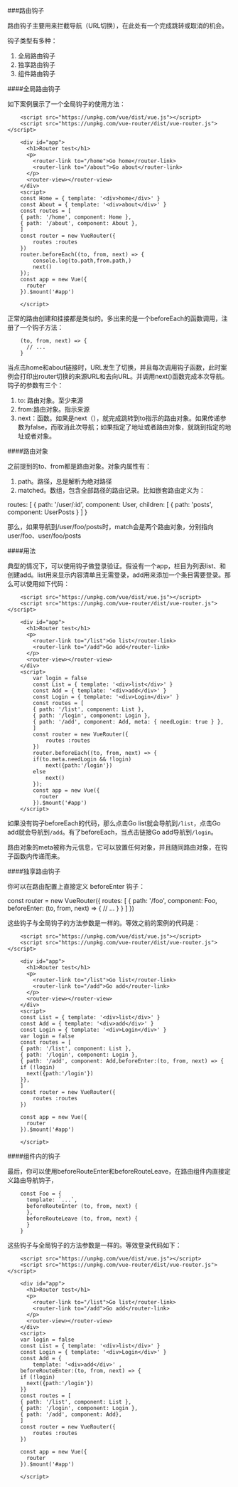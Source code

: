 
###路由钩子

路由钩子主要用来拦截导航（URL切换），在此处有一个完成跳转或取消的机会。

钩子类型有多种：

1. 全局路由钩子
2. 独享路由钩子
3. 组件路由钩子

####全局路由钩子

如下案例展示了一个全局钩子的使用方法：

		<script src="https://unpkg.com/vue/dist/vue.js"></script>
		<script src="https://unpkg.com/vue-router/dist/vue-router.js"></script>

		<div id="app">
		  <h1>Router test</h1>
		  <p>
		    <router-link to="/home">Go home</router-link>
		    <router-link to="/about">Go about</router-link>
		  </p>
		  <router-view></router-view>
		</div>
		<script>
		const Home = { template: '<div>home</div>' }
		const About = { template: '<div>about</div>' }
		const routes = [
		{ path: '/home', component: Home },
		{ path: '/about', component: About },
		]
		const router = new VueRouter({
			routes :routes
		})
		router.beforeEach((to, from, next) => {
		    console.log(to.path,from.path,)
		    next()
		});
		const app = new Vue({
		  router
		}).$mount('#app')

		</script>

正常的路由创建和挂接都是类似的。多出来的是一个beforeEach的函数调用，注册了一个钩子方法：

		(to, from, next) => {
		  // ...
		}
当点击home和about链接时，URL发生了切换，并且每次调用钩子函数，此时案例会打印出router切换的来源URL和去向URL。并调用next()函数完成本次导航。钩子的参数有三个：

1. to: 路由对象。至少来源
2. from:路由对象。指示来源
3. next：函数。如果是next（），就完成跳转到to指示的路由对象。如果传递参数为false，而取消此次导航；如果指定了地址或者路由对象，就跳到指定的地址或者对象。

####路由对象

之前提到的to、from都是路由对象。对象内属性有：
1. path。路径，总是解析为绝对路径
2. matched。数组，包含全部路径的路由记录。比如嵌套路由定义为：

 routes: [
    { 
      path: '/user/:id', component: User,
      children: [
        { path: 'posts', component: UserPosts }
      ]
    }

那么，如果导航到/user/foo/posts时，match会是两个路由对象，分别指向user/foo、user/foo/posts

####用法

典型的情况下，可以使用钩子做登录验证。假设有一个app，栏目为列表list、和创建add。list用来显示内容清单且无需登录，add用来添加一个条目需要登录。那么可以使用如下代码：


		<script src="https://unpkg.com/vue/dist/vue.js"></script>
		<script src="https://unpkg.com/vue-router/dist/vue-router.js"></script>

		<div id="app">
		  <h1>Router test</h1>
		  <p>
		    <router-link to="/list">Go list</router-link>
		    <router-link to="/add">Go add</router-link>
		  </p>
		  <router-view></router-view>
		</div>
		<script>
      		var login = false
			const List = { template: '<div>list</div>' }
			const Add = { template: '<div>add</div>' }
			const Login = { template: '<div>Login</div>' }
			const routes = [
			{ path: '/list', component: List },
			{ path: '/login', component: Login },
			{ path: '/add', component: Add, meta: { needLogin: true } },
			]
			const router = new VueRouter({
				routes :routes
			})
			router.beforeEach((to, from, next) => {
			if(to.meta.needLogin && !login)
			  	next({path:'/login'})
			else
			    next()
			});
			const app = new Vue({
			  router
			}).$mount('#app')
		</script>


如果没有钩子beforeEach的代码，那么点击Go list就会导航到`/list`，点击Go add就会导航到`/add`。有了beforeEach，当点击链接Go add导航到`/login`。

路由对象的meta被称为元信息，它可以放置任何对象，并且随同路由对象，在钩子函数内传递而来。


####独享路由钩子

你可以在路由配置上直接定义 beforeEnter 钩子：

const router = new VueRouter({
  routes: [
    {
      path: '/foo',
      component: Foo,
      beforeEnter: (to, from, next) => {
        // ...
      }
    }
  ]
})

这些钩子与全局钩子的方法参数是一样的。等效之前的案例的代码是：

		<script src="https://unpkg.com/vue/dist/vue.js"></script>
		<script src="https://unpkg.com/vue-router/dist/vue-router.js"></script>

		<div id="app">
		  <h1>Router test</h1>
		  <p>
		    <router-link to="/list">Go list</router-link>
		    <router-link to="/add">Go add</router-link>
		  </p>
		  <router-view></router-view>
		</div>
		<script>
		const List = { template: '<div>list</div>' }
		const Add = { template: '<div>add</div>' }
		const Login = { template: '<div>Login</div>' }
		var login = false
		const routes = [
		{ path: '/list', component: List },
		{ path: '/login', component: Login },
		{ path: '/add', component: Add,beforeEnter:(to, from, next) => {
		if (!login)
		  next({path:'/login'})
		}},
		]
		const router = new VueRouter({
			routes :routes
		})

		const app = new Vue({
		  router
		}).$mount('#app')

		</script>

####组件内的钩子

最后，你可以使用beforeRouteEnter和beforeRouteLeave，在路由组件内直接定义路由导航钩子，

		const Foo = {
		  template: `...`,
		  beforeRouteEnter (to, from, next) {
		  },
		  beforeRouteLeave (to, from, next) {
		  }
		}

这些钩子与全局钩子的方法参数是一样的。等效登录代码如下：

		<script src="https://unpkg.com/vue/dist/vue.js"></script>
		<script src="https://unpkg.com/vue-router/dist/vue-router.js"></script>

		<div id="app">
		  <h1>Router test</h1>
		  <p>
		    <router-link to="/list">Go list</router-link>
		    <router-link to="/add">Go add</router-link>
		  </p>
		  <router-view></router-view>
		</div>
		<script>
		var login = false
		const List = { template: '<div>list</div>' }
		const Login = { template: '<div>Login</div>' }
		const Add = { 
			template: '<div>add</div>' ,
		beforeRouteEnter:(to, from, next) => {
		if (!login)
		  next({path:'/login'})
		}}
		const routes = [
		{ path: '/list', component: List },
		{ path: '/login', component: Login },
		{ path: '/add', component: Add},
		]
		const router = new VueRouter({
			routes :routes
		})

		const app = new Vue({
		  router
		}).$mount('#app')

		</script>
